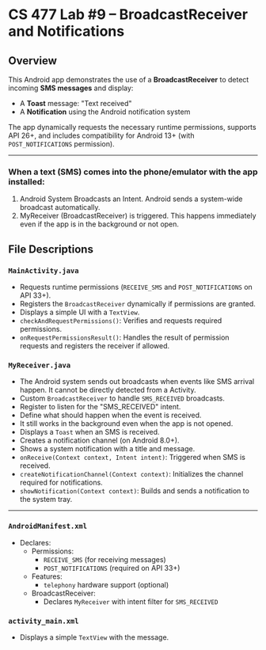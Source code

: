 # CS 477 Lab #9 – BroadcastReceiver and Notifications

## Overview
This Android app demonstrates the use of a **BroadcastReceiver** to detect incoming **SMS messages** and display:
- A **Toast** message: "Text received"
- A **Notification** using the Android notification system

The app dynamically requests the necessary runtime permissions, supports API 26+, and includes compatibility for Android 13+ (with `POST_NOTIFICATIONS` permission).


---

### When a text (SMS) comes into the phone/emulator with the app installed:
1. Android System Broadcasts an Intent. Android sends a system-wide broadcast automatically.
2. MyReceiver (BroadcastReceiver) is triggered. This happens immediately even if the app is in the background or not open.

## File Descriptions

### `MainActivity.java`
- Requests runtime permissions (`RECEIVE_SMS` and `POST_NOTIFICATIONS` on API 33+).
- Registers the `BroadcastReceiver` dynamically if permissions are granted.
- Displays a simple UI with a `TextView`.
- `checkAndRequestPermissions()`: Verifies and requests required permissions.
- `onRequestPermissionsResult()`: Handles the result of permission requests and registers the receiver if allowed.

### `MyReceiver.java`
- The Android system sends out broadcasts when events like SMS arrival happen. It cannot be directly detected from a Activity. 
- Custom `BroadcastReceiver` to handle `SMS_RECEIVED` broadcasts.
- Register to listen for the "SMS_RECEIVED" intent.
- Define what should happen when the event is received.
- It still works in the background even when the app is not opened.
- Displays a `Toast` when an SMS is received.
- Creates a notification channel (on Android 8.0+).
- Shows a system notification with a title and message.
- `onReceive(Context context, Intent intent)`: Triggered when SMS is received.
- `createNotificationChannel(Context context)`: Initializes the channel required for notifications.
- `showNotification(Context context)`: Builds and sends a notification to the system tray.

---

### `AndroidManifest.xml`

- Declares:
    - Permissions:
        - `RECEIVE_SMS` (for receiving messages)
        - `POST_NOTIFICATIONS` (required on API 33+)
    - Features:
        - `telephony` hardware support (optional)
    - BroadcastReceiver:
        - Declares `MyReceiver` with intent filter for `SMS_RECEIVED`

### `activity_main.xml`

- Displays a simple `TextView` with the message.


